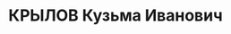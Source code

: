 ---
title: КРЫЛОВ Кузьма Иванович
description: "Род. в 1901, Муромский р-н, д. Битюково. Проживал: Муромский р-н, д.\
  \ Битюково. Бригадир. Арестован 18.12.1936.Осужден на 8 лет лишения свободы. \n\
  \  Приговор: 02.12.1937 – ВМН. Расстрелян"
---